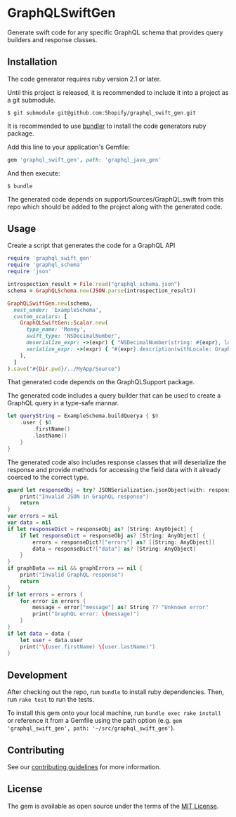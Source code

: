 # GraphQLSwiftGen

Generate swift code for any specific GraphQL schema that provides
query builders and response classes.

## Installation

The code generator requires ruby version 2.1 or later.

Until this project is released, it is recommended to include it into
a project as a git submodule.

    $ git submodule git@github.com:Shopify/graphql_swift_gen.git

It is recommended to use [bundler](http://bundler.io/) to install
the code generators ruby package.

Add this line to your application's Gemfile:

```ruby
gem 'graphql_swift_gen', path: 'graphql_java_gen'
```

And then execute:

    $ bundle

The generated code depends on support/Sources/GraphQL.swift from
this repo which should be added to the project along with the
generated code.

## Usage

Create a script that generates the code for a GraphQL API

```ruby
require 'graphql_swift_gen'
require 'graphql_schema'
require 'json'

introspection_result = File.read("graphql_schema.json")
schema = GraphQLSchema.new(JSON.parse(introspection_result))

GraphQLSwiftGen.new(schema,
  nest_under: 'ExampleSchema',
  custom_scalars: [
    GraphQLSwiftGen::Scalar.new(
      type_name: 'Money',
      swift_type: 'NSDecimalNumber',
      deserialize_expr: ->(expr) { "NSDecimalNumber(string: #{expr}, locale: GraphQL.posixLocale)" },
      serialize_expr: ->(expr) { "#{expr}.description(withLocale: GraphQL.posixLocale)" },
    ),
  ]
).save("#{Dir.pwd}/../MyApp/Source")
```

That generated code depends on the GraphQLSupport package.

The generated code includes a query builder that can be used to
create a GraphQL query in a type-safe mannar.

```swift
let queryString = ExampleSchema.buildQuerya { $0
    .user { $0
        .firstName()
        .lastName()
    }
}
```

The generated code also includes response classes that will deserialize the response
and provide methods for accessing the field data with it already coerced to the
correct type.

```swift
guard let responseObj = try? JSONSerialization.jsonObject(with: responseData, options: JSONSerialization.ReadingOptions(rawValue: 0)) else {
    print("Invalid JSON in GraphQL response")
    return
}
var errors = nil
var data = nil
if let responseDict = responseObj as? [String: AnyObject] {
    if let responseDict = responseObj as? [String: AnyObject] {
        errors = responseDict?["errors"] as? [[String: AnyObject]]
        data = responseDict?["data"] as? [String: AnyObject]
    }
}
if graphData == nil && graphErrors == nil {
    print("Invalid GraphQL response")
    return
}
if let errors = errors {
    for error in errors {
        message = error["message"] as? String ?? "Unknown error"
        print("GraphQL error: \(message)")
    }
}
if let data = data {
    let user = data.user
    print("\(user.firstName) \(user.lastName)")
}
```

## Development

After checking out the repo, run `bundle` to install ruby dependencies.
Then, run `rake test` to run the tests.

To install this gem onto your local machine, run `bundle exec rake
install` or reference it from a Gemfile using the path option
(e.g. `gem 'graphql_swift_gen', path: '~/src/graphql_swift_gen'`).

## Contributing

See our [contributing guidelines](CONTRIBUTING.md) for more information.

## License

The gem is available as open source under the terms of the
[MIT License](http://opensource.org/licenses/MIT).
